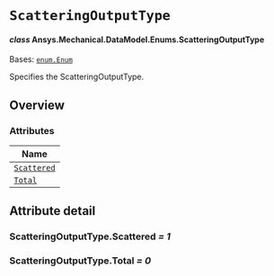# `ScatteringOutputType`

<a id="ansys.mechanical.stubs.v242.Ansys.Mechanical.DataModel.Enums.ScatteringOutputType"></a>

#### *class* Ansys.Mechanical.DataModel.Enums.ScatteringOutputType

Bases: [`enum.Enum`](https://docs.python.org/3/library/enum.html#enum.Enum)

Specifies the ScatteringOutputType.

<!-- !! processed by numpydoc !! -->

<a id="overview"></a>

## Overview

### Attributes

| Name |
| -------------------------------------------------- |
| [`Scattered`](#ScatteringOutputType.Scattered) |
| [`Total`](#ScatteringOutputType.Total) |

<a id="attribute-detail"></a>

## Attribute detail

<a id="ScatteringOutputType.Scattered"></a>

### ScatteringOutputType.Scattered *= 1*

<a id="ScatteringOutputType.Total"></a>

### ScatteringOutputType.Total *= 0*


